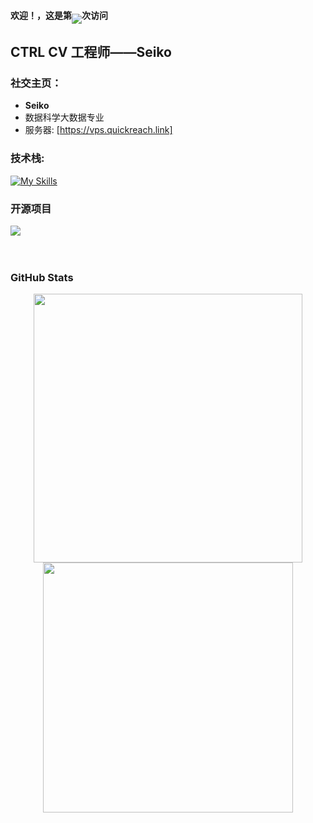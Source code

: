 #### 欢迎！，这是第<img align="middle" src="https://count.getloli.com/get/@:Seikoa?theme=rule34">次访问

## CTRL CV 工程师——Seiko


### **社交主页：**
-  **Seiko**
-  数据科学大数据专业
-  服务器: [https://vps.quickreach.link]


### **技术栈:**

[![My Skills](https://skillicons.dev/icons?i=python,java,go,linux,vim,bash)](https://skillicons.dev)

### 开源项目

[![](https://github-readme-stats.vercel.app/api/pin/?username=xhdndmm&repo=miaobox
)](https://github.com/xhdndmm/miaobox)
<br><br><br>

### GitHub Stats

<p align="center">
  <img align="center" width="430" src="https://github-readme-stats.vercel.app/api?username=Seikoa&theme=github_dark&show_icons=true&show=reviews&hide_title=true&hide=contribs&hide_border=true" />
  <img align="center" width="400" src="https://streak-stats.demolab.com?user=Seikoa&theme=github-dark-blue&date_format=%5BY.%5Dn.j&hide_border=true" />
</p>

